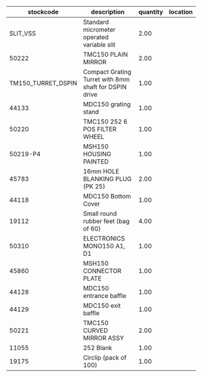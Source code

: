 |stockcode|description|quantity|location|
|---------|-----------|--------|--------|
|SLIT_VSS|Standard micrometer operated variable slit|2.00||
|50222|TMC150 PLAIN MIRROR|2.00||
|TM150_TURRET_DSPIN|Compact Grating Turret with 8mm shaft for DSPIN drive|1.00||
|44133|MDC150 grating stand|1.00||
|50220|TMC150 252 6 POS FILTER WHEEL|1.00||
|50219-P4|MSH150 HOUSING PAINTED|1.00||
|45783|16mm HOLE BLANKING PLUG (PK 25)|2.00||
|44118|MDC150 Bottom Cover|1.00||
|19112|Small round rubber feet (bag of 60)|4.00||
|50310|ELECTRONICS MONO150 A1, D1|1.00||
|45860|MSH150 CONNECTOR PLATE|1.00||
|44128|MDC150 entrance baffle|1.00||
|44129|MDC150 exit baffle|1.00||
|50221|TMC150 CURVED MIRROR ASSY|2.00||
|11055|252 Blank|1.00||
|19175|Circlip (pack of 100)|1.00||
